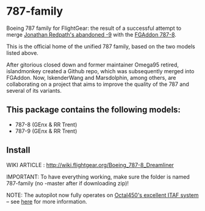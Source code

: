 # 787-family
Boeing 787 family for FlightGear: the result of a successful attempt to merge [Jonathan Redpath's abandoned -9](https://github.com/legoboyvdlp/787-9) with the [FGAddon 787-8](http://sourceforge.net/p/flightgear/fgaddon/HEAD/tree/trunk/Aircraft/787-8/).

This is the official home of the unified 787 family, based on the two models listed above.

After gitorious closed down and former maintainer Omega95 retired, islandmonkey created a Github repo, which was subsequently merged into FGAddon. Now, IskenderWang and Marsdolphin, among others, are collaborating on a project that aims to improve the quality of the 787 and several of its variants.

This package contains the following models:
-------

- 787-8 (GEnx & RR Trent)
- 787-9 (GEnx & RR Trent)

Install
-------

WIKI ARTICLE : http://wiki.flightgear.org/Boeing_787-8_Dreamliner

IMPORTANT: To have everything working, make sure the folder is named 787-family (no -master after if downloading zip)!

NOTE: The autopilot now fully operates on [Octal450's excellent ITAF system](https://github.com/Octal450/IT-AUTOFLIGHT) – see [here](http://wiki.flightgear.org/IT-AUTOFLIGHT) for more information.

